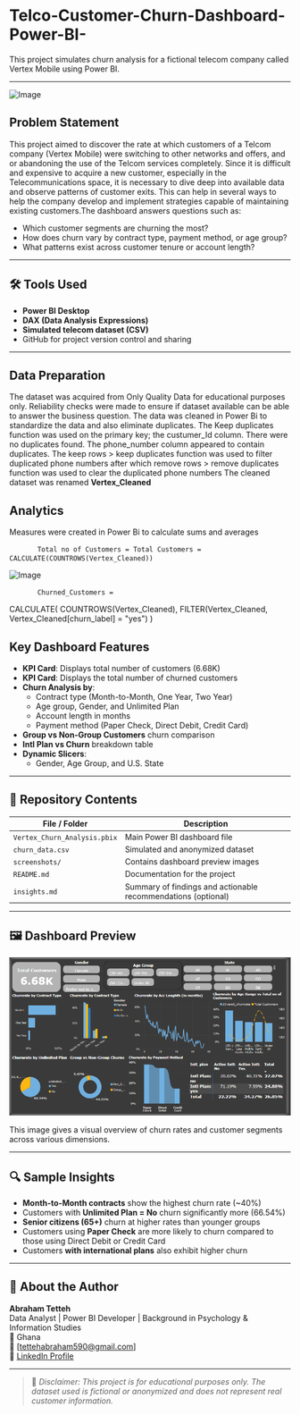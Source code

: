 # Telco-Customer-Churn-Dashboard-Power-BI-
This project simulates churn analysis for a fictional telecom company called Vertex Mobile using Power BI.


---
![Image](https://github.com/user-attachments/assets/6d302eda-1e3d-4489-abd3-be1a6cca513e)

## Problem Statement

This project aimed to discover the rate at which customers of a Telcom company (Vertex Mobile) 
were switching to other networks and offers, and or abandoning the use of the Telcom services 
completely.
Since it is difficult and expensive to acquire a new customer, especially in the Telecommunications 
space, it is necessary to dive deep into available data and observe patterns of customer exits. 
This can help in several ways to help the company develop and implement strategies capable of 
maintaining existing customers.The dashboard answers questions such as:

- Which customer segments are churning the most?
- How does churn vary by contract type, payment method, or age group?
- What patterns exist across customer tenure or account length?

---

## 🛠️ Tools Used

- **Power BI Desktop**
- **DAX (Data Analysis Expressions)**
- **Simulated telecom dataset (CSV)**
- GitHub for project version control and sharing

---
## Data Preparation
The dataset was acquired from Only Quality Data for educational purposes only.
Reliability checks were made to ensure if dataset available can be able to answer the business question.
The data was cleaned in Power Bi to standardize the data and also eliminate duplicates. 
The Keep duplicates function was used on the primary key; the custumer_Id column. There were no duplicates found.
The phone_number column appeared to contain duplicates. 
The keep rows > keep duplicates function was used to filter duplicated phone numbers after which 
remove rows > remove duplicates function was used to clear the duplicated phone numbers
The cleaned dataset was renamed **Vertex_Cleaned** 
## Analytics
Measures were created in Power Bi to calculate sums and averages
           
           Total no of Customers = Total Customers = CALCULATE(COUNTROWS(Vertex_Cleaned))

![Image](https://github.com/user-attachments/assets/f8fa1b43-501c-469e-a4c4-6797d7cfcc09)

           Churned_Customers = 
CALCULATE(
    COUNTROWS(Vertex_Cleaned),
    FILTER(Vertex_Cleaned, Vertex_Cleaned[churn_label] = "yes")
)

## Key Dashboard Features

- **KPI Card**: Displays total number of customers (6.68K)
- **KPI Card**: Displays the total number of churned customers
- **Churn Analysis by**:
  - Contract type (Month-to-Month, One Year, Two Year)
  - Age group, Gender, and Unlimited Plan
  - Account length in months
  - Payment method (Paper Check, Direct Debit, Credit Card)
- **Group vs Non-Group Customers** churn comparison
- **Intl Plan vs Churn** breakdown table
- **Dynamic Slicers**:
  - Gender, Age Group, and U.S. State

---

## 📁 Repository Contents

| File / Folder | Description |
|---------------|-------------|
| `Vertex_Churn_Analysis.pbix` | Main Power BI dashboard file |
| `churn_data.csv` | Simulated and anonymized dataset |
| `screenshots/` | Contains dashboard preview images |
| `README.md` | Documentation for the project |
| `insights.md` | Summary of findings and actionable recommendations (optional) |

---

## 🖼️ Dashboard Preview

![Dashboard Screenshot](Vtx_screenshots/Dashboard.png)

This image gives a visual overview of churn rates and customer segments across various dimensions.

---

## 🔍 Sample Insights

- **Month-to-Month contracts** show the highest churn rate (~40%)
- Customers with **Unlimited Plan = No** churn significantly more (66.54%)
- **Senior citizens (65+)** churn at higher rates than younger groups
- Customers using **Paper Check** are more likely to churn compared to those using Direct Debit or Credit Card
- Customers **with international plans** also exhibit higher churn

---


## 👤 About the Author

**Abraham Tetteh**  
Data Analyst | Power BI Developer | Background in Psychology & Information Studies  
📍 Ghana  
📧 [tettehabraham590@gmail.com]  
🔗 [LinkedIn Profile](https://www.linkedin.com/in/abraham-tetteh-b03057350/)

---

> 🚨 *Disclaimer: This project is for educational purposes only. The dataset used is fictional or anonymized and does not represent real customer information.*


